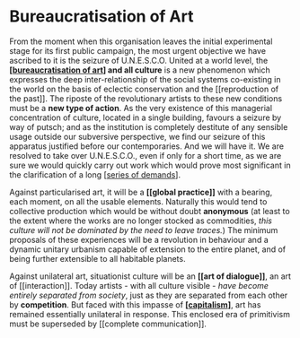 # Bureaucratisation of Art

From the moment when this organisation leaves the initial experimental stage for its first public campaign, the most urgent objective we have ascribed to it is the seizure of U.N.E.S.C.O. United at a world level, the **[[bureaucratisation of art]] and all culture** is a new phenomenon which expresses the deep inter-relationship of the social systems co-existing in the world on the basis of eclectic conservation and the [[reproduction of the past]]. The riposte of the revolutionary artists to these new conditions must be a **new type of action**. As the very existence of this managerial concentration of culture, located in a single building, favours a seizure by way of putsch; and as the institution is completely destitute of any sensible usage outside our subversive perspective, we find our seizure of this apparatus justified before our contemporaries. And we will have it. We are resolved to take over U.N.E.S.C.O., even if only for a short time, as we are sure we would quickly carry out work which would prove most significant in the clarification of a long [[series of demands]].

Against particularised art, it will be a **[[global practice]]** with a bearing, each moment, on all the usable elements. Naturally this would tend to collective production which would be without doubt **anonymous** (at least to the extent where the works are no longer stocked as commodities, *this culture will not be dominated by the need to leave traces.*) The minimum proposals of these experiences will be a revolution in behaviour and a dynamic unitary urbanism capable of extension to the entire planet, and of being further extensible to all habitable planets.


Against unilateral art, situationist culture will be an **[[art of dialogue]]**, an art of [[interaction]]. Today artists - with all culture visible - *have become entirely separated from society*, just as they are separated from each other by **competition**. But faced with this impasse of **[[capitalism]]**, art has remained essentially unilateral in response. This enclosed era of primitivism must be superseded by [[complete communication]]. 


[//begin]: # "Autogenerated link references for markdown compatibility"
[bureaucratisation of art]: bureaucratisation-of-art "Bureaucratisation of Art"
[series of demands]: series-of-demands "Series of Demands"
[capitalism]: capitalism "Capitalism"
[//end]: # "Autogenerated link references"